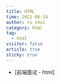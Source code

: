 ```yaml
---
title: HTML
time: 2021-06-14
author: ru shui
category: html
tag:
  - html
visitor: false
article: true
sticky: true
---
```


- [前端面试 - html]

